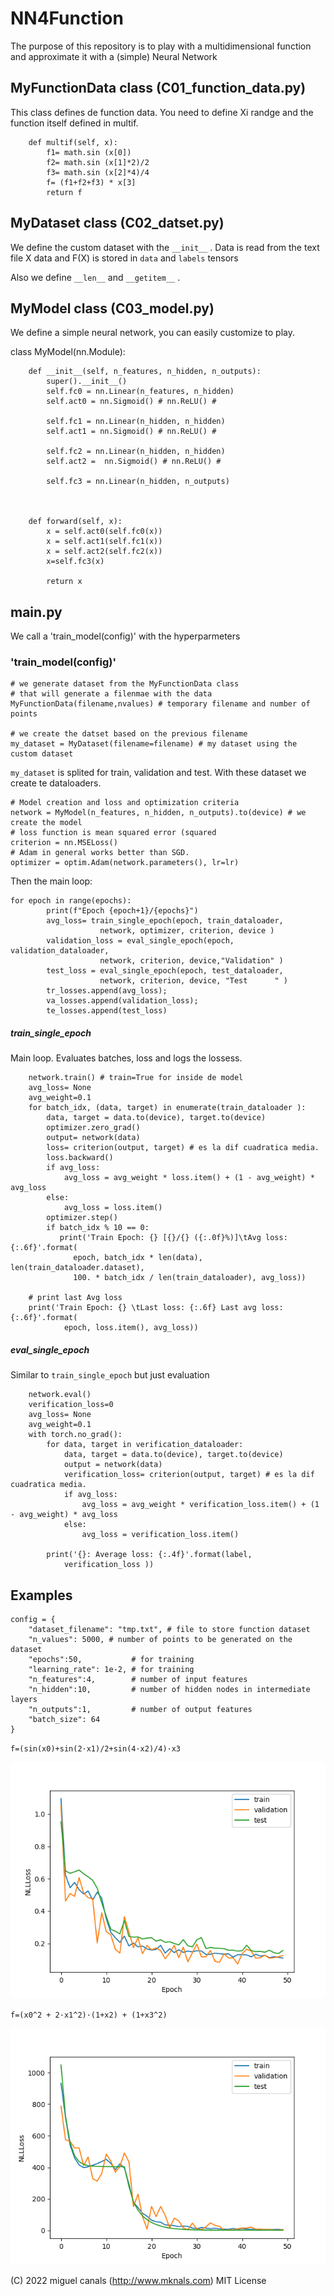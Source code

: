 # NN4Function

The purpose of this repository is to play with a multidimensional function
and approximate it with a (simple) Neural Network

##  MyFunctionData class (C01_function_data.py)

This class defines de function data. You need to define Xi randge and the function itself defined in multif.
```
    def multif(self, x):
        f1= math.sin (x[0])
        f2= math.sin (x[1]*2)/2
        f3= math.sin (x[2]*4)/4
        f= (f1+f2+f3) * x[3]
        return f
```
## MyDataset class (C02_datset.py)

We define the custom dataset with the `__init__` . Data is read from the text file X data and F(X) is stored in `data` and `labels` tensors 

Also we define `__len__` and `__getitem__` . 

## MyModel class (C03_model.py) 

We define a simple neural network, you can easily customize to play.

class MyModel(nn.Module):
```
    def __init__(self, n_features, n_hidden, n_outputs):
        super().__init__()
        self.fc0 = nn.Linear(n_features, n_hidden)
        self.act0 = nn.Sigmoid() # nn.ReLU() # 
        
        self.fc1 = nn.Linear(n_hidden, n_hidden)
        self.act1 = nn.Sigmoid() # nn.ReLU() # 
        
        self.fc2 = nn.Linear(n_hidden, n_hidden)
        self.act2 =  nn.Sigmoid() # nn.ReLU() # 
        
        self.fc3 = nn.Linear(n_hidden, n_outputs)
        
        
    
    def forward(self, x):
        x = self.act0(self.fc0(x))
        x = self.act1(self.fc1(x))
        x = self.act2(self.fc2(x))
        x=self.fc3(x)
        
        return x
```
## main.py

We call a 'train_model(config)' with the hyperparmeters


### 'train_model(config)'

```
# we generate dataset from the MyFunctionData class 
# that will generate a filenmae with the data
MyFunctionData(filename,nvalues) # temporary filename and number of points

# we create the datset based on the previous filename
my_dataset = MyDataset(filename=filename) # my dataset using the custom dataset
```

`my_dataset` is splited for train, validation and test. With 
these dataset we create te dataloaders. 

```
# Model creation and loss and optimization criteria
network = MyModel(n_features, n_hidden, n_outputs).to(device) # we create the model
# loss function is mean squared error (squared 
criterion = nn.MSELoss() 
# Adam in general works better than SGD.
optimizer = optim.Adam(network.parameters(), lr=lr) 
```

Then the main loop:

```
for epoch in range(epochs):
        print(f"Epoch {epoch+1}/{epochs}")
        avg_loss= train_single_epoch(epoch, train_dataloader, 
                    network, optimizer, criterion, device )        
        validation_loss = eval_single_epoch(epoch, validation_dataloader,
                    network, criterion, device,"Validation" )
        test_loss = eval_single_epoch(epoch, test_dataloader, 
                    network, criterion, device, "Test      " )    
        tr_losses.append(avg_loss); 
        va_losses.append(validation_loss); 
        te_losses.append(test_loss)
```

##### train_single_epoch

Main loop. Evaluates batches, loss and logs the lossess.

```
    network.train() # train=True for inside de model
    avg_loss= None
    avg_weight=0.1
    for batch_idx, (data, target) in enumerate(train_dataloader ):
        data, target = data.to(device), target.to(device)
        optimizer.zero_grad()
        output= network(data)
        loss= criterion(output, target) # es la dif cuadratica media.
        loss.backward()
        if avg_loss:
            avg_loss = avg_weight * loss.item() + (1 - avg_weight) * avg_loss
        else:
            avg_loss = loss.item()
        optimizer.step()
        if batch_idx % 10 == 0:
           print('Train Epoch: {} [{}/{} ({:.0f}%)]\tAvg loss: {:.6f}'.format(
              epoch, batch_idx * len(data), len(train_dataloader.dataset),
              100. * batch_idx / len(train_dataloader), avg_loss))
    
    # print last Avg loss           
    print('Train Epoch: {} \tLast loss: {:.6f} Last avg loss: {:.6f}'.format(
            epoch, loss.item(), avg_loss))
```

##### eval_single_epoch

Similar to `train_single_epoch` but just evaluation

```
    network.eval()
    verification_loss=0
    avg_loss= None
    avg_weight=0.1
    with torch.no_grad():
        for data, target in verification_dataloader:
            data, target = data.to(device), target.to(device)
            output = network(data)        
            verification_loss= criterion(output, target) # es la dif cuadratica media.
            if avg_loss:
                avg_loss = avg_weight * verification_loss.item() + (1 - avg_weight) * avg_loss
            else:
                avg_loss = verification_loss.item()
                
        print('{}: Average loss: {:.4f}'.format(label, 
            verification_loss ))
```

## Examples 

```
config = {
    "dataset_filename": "tmp.txt", # file to store function dataset
    "n_values": 5000, # number of points to be generated on the dataset
    "epochs":50,           # for training
    "learning_rate": 1e-2, # for training
    "n_features":4,        # number of input features
    "n_hidden":10,         # number of hidden nodes in intermediate layers
    "n_outputs":1,         # number of output features 
    "batch_size": 64        
}
```    


`f=(sin(x0)+sin(2·x1)/2+sin(4·x2)/4)·x3`

![](https://raw.githubusercontent.com/miguelknals/NN4Function/master/images/Example1.png)

`f=(x0^2 + 2·x1^2)·(1+x2) + (1+x3^2)`

![](https://raw.githubusercontent.com/miguelknals/NN4Function/master/images/Example2.png)





















(C) 2022 miguel canals (http://www.mknals.com) MIT License 